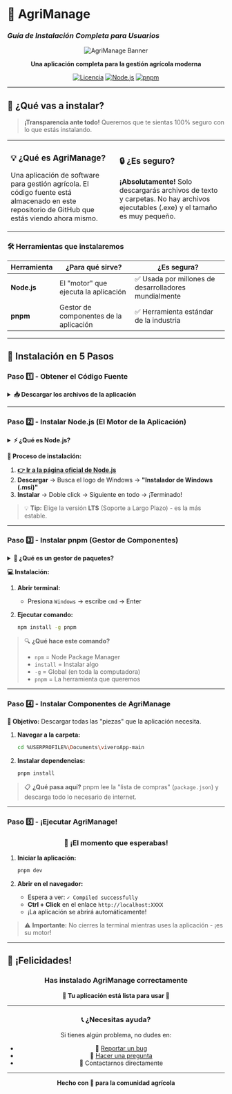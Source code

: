 # 🌱 AgriManage
### *Guía de Instalación Completa para Usuarios*

<div align="center">

![AgriManage Banner](https://via.placeholder.com/800x200/4ade80/ffffff?text=AgriManage+🌾)

**Una aplicación completa para la gestión agrícola moderna**

[![Licencia](https://img.shields.io/badge/licencia-MIT-green.svg)](LICENSE)
[![Node.js](https://img.shields.io/badge/node-%3E%3D%2016.0.0-brightgreen.svg)](https://nodejs.org/)
[![pnpm](https://img.shields.io/badge/pnpm-recommended-orange.svg)](https://pnpm.io/)

</div>

---

## 🎯 **¿Qué vas a instalar?**

> **¡Transparencia ante todo!** Queremos que te sientas 100% seguro con lo que estás instalando.

<table>
<tr>
<td width="50%">

### 💡 **¿Qué es AgriManage?**
Una aplicación de software para gestión agrícola. El código fuente está almacenado en este repositorio de GitHub que estás viendo ahora mismo.

</td>
<td width="50%">

### 🔒 **¿Es seguro?**
**¡Absolutamente!** Solo descargarás archivos de texto y carpetas. No hay archivos ejecutables (.exe) y el tamaño es muy pequeño.

</td>
</tr>
</table>

### 🛠️ **Herramientas que instalaremos**

| Herramienta | ¿Para qué sirve? | ¿Es segura? |
|-------------|------------------|-------------|
| **Node.js** | El "motor" que ejecuta la aplicación | ✅ Usada por millones de desarrolladores mundialmente |
| **pnpm** | Gestor de componentes de la aplicación | ✅ Herramienta estándar de la industria |

---

## 🚀 **Instalación en 5 Pasos**

### **Paso 1️⃣** - Obtener el Código Fuente

<details>
<summary><b>📥 Descargar los archivos de la aplicación</b></summary>

1. **Descarga el ZIP**
   - Busca el botón verde **`< > Code`** en esta página
   - Selecciona **`Download ZIP`**

2. **Extrae los archivos**
   - Ve a tu carpeta `Descargas`
   - Busca `viveroApp-main.zip`
   - Click derecho → **`Extraer todo...`**

3. **¡Listo!** 
   - Tendrás una carpeta `viveroApp-main` con todo el código
   
> 📁 **¿Qué hay dentro?** Verás carpetas como `apps`, `docs`, `packages` y archivos como `package.json`. ¡Todo normal!

</details>

---

### **Paso 2️⃣** - Instalar Node.js (El Motor de la Aplicación)

<details>
<summary><b>⚡ ¿Qué es Node.js?</b></summary>

Imagina que el código de la aplicación es una **receta escrita en un idioma especial**. Node.js es el **"chef traductor"** que tu computadora necesita para entender y ejecutar esa receta.

> 📊 **Datos que te darán confianza:**
> - Creado en **2009** por Ryan Dahl
> - Usado por **Netflix, Uber, PayPal, LinkedIn, Walmart**
> - **Millones** de desarrolladores lo usan diariamente

</details>

**🔗 Proceso de instalación:**

1. **[👉 Ir a la página oficial de Node.js](https://nodejs.org/es/download)**
2. **Descargar** → Busca el logo de Windows → **"Instalador de Windows (.msi)"**
3. **Instalar** → Doble click → Siguiente en todo → ¡Terminado!

> 💡 **Tip:** Elige la versión **LTS** (Soporte a Largo Plazo) - es la más estable.

---

### **Paso 3️⃣** - Instalar pnpm (Gestor de Componentes)

<details>
<summary><b>🧩 ¿Qué es un gestor de paquetes?</b></summary>

Piénsalo como **construir con Legos**:
- En lugar de fabricar cada pieza, tomas las que ya existen
- Los "paquetes" son esas piezas prefabricadas
- **pnpm** es la herramienta que las organiza automáticamente

**¿Por qué pnpm y no otros?**

| Gestor | Características |
|--------|----------------|
| `npm` | 📦 El original (viene con Node.js) |
| `yarn` | 🚀 Creado por Facebook para ser más rápido |
| `pnpm` | ⚡ **Nuestra elección** - Ultra eficiente con el espacio |

</details>

**💻 Instalación:**

1. **Abrir terminal:**
   - Presiona `Windows` → escribe `cmd` → Enter

2. **Ejecutar comando:**
   ```bash
   npm install -g pnpm
   ```
   
> 🔍 **¿Qué hace este comando?**
> - `npm` = Node Package Manager
> - `install` = Instalar algo
> - `-g` = Global (en toda la computadora)
> - `pnpm` = La herramienta que queremos

---

### **Paso 4️⃣** - Instalar Componentes de AgriManage

**🎯 Objetivo:** Descargar todas las "piezas" que la aplicación necesita.

1. **Navegar a la carpeta:**
   ```bash
   cd %USERPROFILE%\Documents\viveroApp-main
   ```

2. **Instalar dependencias:**
   ```bash
   pnpm install
   ```

> 📋 **¿Qué pasa aquí?** pnpm lee la "lista de compras" (`package.json`) y descarga todo lo necesario de internet.

---

### **Paso 5️⃣** - ¡Ejecutar AgriManage!

<div align="center">

### 🎉 **¡El momento que esperabas!**

</div>

1. **Iniciar la aplicación:**
   ```bash
   pnpm dev
   ```

2. **Abrir en el navegador:**
   - Espera a ver: `✓ Compiled successfully`
   - **Ctrl + Click** en el enlace `http://localhost:XXXX`
   - ¡La aplicación se abrirá automáticamente!

> ⚠️ **Importante:** No cierres la terminal mientras uses la aplicación - ¡es su motor!

---

## 🎊 **¡Felicidades!**

<div align="center">

### Has instalado AgriManage correctamente

**🌱 Tu aplicación está lista para usar 🌱**

---

### 📞 **¿Necesitas ayuda?**

Si tienes algún problema, no dudes en:
- 🐛 [Reportar un bug](https://github.com/tu-usuario/agrimanage/issues)
- 💬 [Hacer una pregunta](https://github.com/tu-usuario/agrimanage/discussions)
- 📧 Contactarnos directamente

---

**Hecho con 💚 para la comunidad agrícola**

</div>